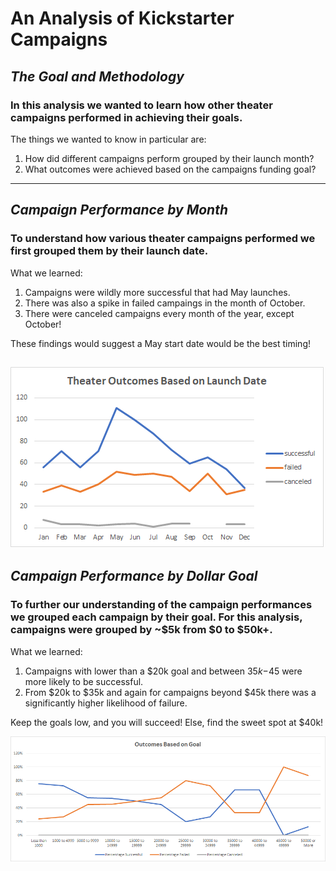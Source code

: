 # An Analysis of Kickstarter Campaigns
## *The Goal and Methodology*
### In this analysis we wanted to learn how other theater campaigns performed in achieving their goals.
The things we wanted to know in particular are:
1. How did different campaigns perform grouped by their launch month?
2. What outcomes were achieved based on the campaigns funding goal?
---
## *Campaign Performance by Month*
### To understand how various theater campaigns performed we first grouped them by their launch date.
What we learned: 
1. Campaigns were wildly more successful that had May launches. 
2. There was also a spike in failed campaings in the month of October.
3. There were canceled campaigns every month of the year, except October!

These findings would suggest a May start date would be the best timing!

![Theater_Outcomes_vs_Launch](/Resources/Theater_Outcomes_vs_Launch.png)
---
## *Campaign Performance by Dollar Goal*
### To further our understanding of the campaign performances we grouped each campaign by their goal. For this analysis, campaigns were grouped by ~$5k from $0 to $50k+.
What we learned:
1. Campaigns with lower than a $20k goal and between $35k-$45 were more likely to be successful.
2. From $20k to $35k and again for campaigns beyond $45k there was a significantly higher likelihood of failure.

Keep the goals low, and you will succeed! Else, find the sweet spot at $40k!

![Performance by Goal Category](/Resources/Outcomes_vs_Goals.png)

